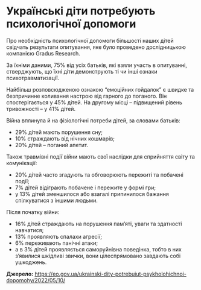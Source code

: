 # Українські діти потребують психологічної допомоги

Про  необхідність психологічної допомоги більшості наших дітей свідчать результати опитування, яке було проведено дослідницькою компанією Gradus Research. 

За їхніми даними, 75% від усіх батьків, які взяли участь в опитуванні, стверджують, що їхні діти демонструють ті чи інші ознаки психотравматизації.

Найбільш розповсюдженою ознакою “емоційних гойдалок” є швидке та безпричинне коливання настрою від гарного до поганого. Він спостерігається у 45% дітей. На другому місці – підвищений рівень тривожності – у 41% дітей.

Війна вплинула й на фізіологічні потреби дітей, за словами батьків:

+ 29% дітей мають порушення сну;
+ 10% страждають від нічних кошмарів;
+ 20% дітей – поганий апетит.

Також травмівні події війни мають свої наслідки для сприйняття світу та комунікації:

+ 20% дітей часто згадують та обговорюють пережиті та побачені події;
+ 7% дітей відіграють побачене і пережите у формі гри;
+ у 13% дітей зменшилося або взагалі припинилося бажання спілкуватися з іншими людьми.

Після початку війни:

+ 16% дітей страждають на порушення пам’яті, уваги та здатності навчатися;
+ 13% проявляють спалахи агресії;
+ 6% переживають панічні атаки;
+ а в 3% дітей проявляється саморуйнівна поведінка, тобто в них з’явилися шкідливі звички, вони цілеспрямовано завдають собі ушкоджень.

**Джерело:** <https://eo.gov.ua/ukrainski-dity-potrebuiut-psykholohichnoi-dopomohy/2022/05/10/>
